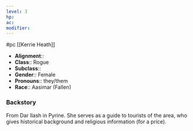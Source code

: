 ```yaml
---
level: 3
hp: 
ac: 
modifier: 
---
```

 #pc [[Kerrie Heath]]

* **Alignment**:: 
* **Class**:: Rogue
* **Subclass**:: 
* **Gender**:: Female
* **Pronouns**:: they/them
* **Race**:: Aasimar (Fallen)

### Backstory

From Dar Ilash in Pyrine. She serves as a guide to tourists of the area, who gives historical background and religious information (for a price). 
